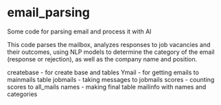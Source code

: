 # email_parsing
 Some code for parsing email and process it with AI

This code parses the mailbox, analyzes responses to job vacancies and their outcomes, using NLP models to determine the category of the email (response or rejection), as well as the company name and position.

createbase - for create base and tables
Ymail - for getting emails to mainmails table
jobmails - taking messages to jobmails
scores - counting scores to all_mails
names - making final table mailinfo with names and categories